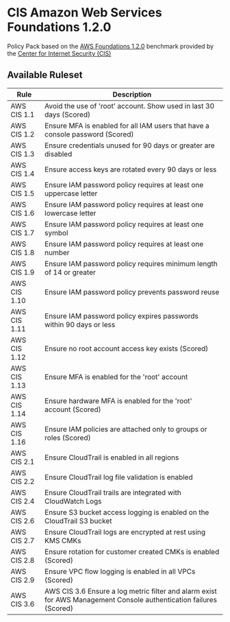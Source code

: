 # CIS Amazon Web Services Foundations 1.2.0


Policy Pack based on the [AWS Foundations 1.2.0](https://d1.awsstatic.com/whitepapers/compliance/AWS_CIS_Foundations_Benchmark.pdf) benchmark provided by the [Center for Internet Security (CIS)](https://www.cisecurity.org/benchmark/amazon_web_services/)

## Available Ruleset
| Rule                     | Description                                                                                                                                                                                  |
| --------------------------- | ------------------------------------------------------------------------------------------------------------------------------------------------------------------------------------------ |
| AWS CIS 1.1                        |  Avoid the use of 'root' account. Show used in last 30 days (Scored)                                                                                                        |
|  AWS CIS 1.2        | Ensure MFA is enabled for all IAM users that have a console password (Scored)                                                                                                                       |
| AWS CIS 1.3                         |  Ensure credentials unused for 90 days or greater are disabled                                                                                |
| AWS CIS 1.4           |  Ensure access keys are rotated every 90 days or less                                                                                                                       |
| AWS CIS 1.5                        |   Ensure IAM password policy requires at least one uppercase letter                                                                     |
| AWS CIS 1.6           |   Ensure IAM password policy requires at least one lowercase letter                                                                                                          |
| AWS CIS 1.7                        |   Ensure IAM password policy requires at least one symbol                                      |
| AWS CIS 1.8           |   Ensure IAM password policy requires at least one number                                                                                                  |
| AWS CIS 1.9                       |    Ensure IAM password policy requires minimum length of 14 or greater                       |
| AWS CIS 1.10          |    Ensure IAM password policy prevents password reuse                                                                                                  |
| AWS CIS 1.11                     |     Ensure IAM password policy expires passwords within 90 days or less                       |
| AWS CIS 1.12         |      Ensure no root account access key exists (Scored)                                                                            |
| AWS CIS 1.13                      |     Ensure MFA is enabled for the 'root' account                       |
| AWS CIS 1.14          |     Ensure hardware MFA is enabled for the 'root' account (Scored)                                                                                                 |
| AWS CIS 1.16                      |      Ensure IAM policies are attached only to groups or roles (Scored)                       |
|  AWS CIS 2.1          |     Ensure CloudTrail is enabled in all regions                                                                            |
|  AWS CIS 2.2        |      Ensure CloudTrail log file validation is enabled                                                                            |
|   AWS CIS 2.4           |    Ensure CloudTrail trails are integrated with CloudWatch Logs                                                        |
|  AWS CIS 2.6          |     Ensure S3 bucket access logging is enabled on the CloudTrail S3 bucket                                                         |
|   AWS CIS 2.7          |         Ensure CloudTrail logs are encrypted at rest using KMS CMKs
|  AWS CIS 2.8         |     Ensure rotation for customer created CMKs is enabled (Scored)                                     |
|   AWS CIS 2.9        |         Ensure VPC flow logging is enabled in all VPCs (Scored)                                     |
|   AWS CIS 3.6        |    AWS CIS 3.6 Ensure a log metric filter and alarm exist for AWS Management Console authentication failures (Scored)
